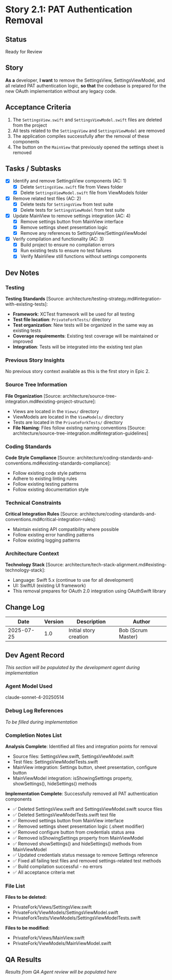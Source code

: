 # Story 2.1: PAT Authentication Removal

## Status
Ready for Review

## Story
**As a** developer,
**I want** to remove the SettingsView, SettingsViewModel, and all related PAT authentication logic,
**so that** the codebase is prepared for the new OAuth implementation without any legacy code.

## Acceptance Criteria
1. The `SettingsView.swift` and `SettingsViewModel.swift` files are deleted from the project
2. All tests related to the `SettingsView` and `SettingsViewModel` are removed
3. The application compiles successfully after the removal of these components
4. The button on the `MainView` that previously opened the settings sheet is removed

## Tasks / Subtasks
- [x] Identify and remove SettingsView components (AC: 1)
  - [x] Delete `SettingsView.swift` file from Views folder
  - [x] Delete `SettingsViewModel.swift` file from ViewModels folder
- [x] Remove related test files (AC: 2)
  - [x] Delete tests for `SettingsView` from test suite
  - [x] Delete tests for `SettingsViewModel` from test suite
- [x] Update MainView to remove settings integration (AC: 4)
  - [x] Remove settings button from MainView interface
  - [x] Remove settings sheet presentation logic
  - [x] Remove any references to SettingsView/SettingsViewModel
- [x] Verify compilation and functionality (AC: 3)
  - [x] Build project to ensure no compilation errors
  - [x] Run existing tests to ensure no test failures
  - [x] Verify MainView still functions without settings components

## Dev Notes

### Testing
**Testing Standards** [Source: architecture/testing-strategy.md#integration-with-existing-tests]:
- **Framework**: XCTest framework will be used for all testing
- **Test file location**: `PrivateForkTests/` directory
- **Test organization**: New tests will be organized in the same way as existing tests
- **Coverage requirements**: Existing test coverage will be maintained or improved
- **Integration**: Tests will be integrated into the existing test plan

### Previous Story Insights
No previous story context available as this is the first story in Epic 2.

### Source Tree Information
**File Organization** [Source: architecture/source-tree-integration.md#existing-project-structure]:
- Views are located in the `Views/` directory
- ViewModels are located in the `ViewModels/` directory
- Tests are located in the `PrivateForkTests/` directory
- **File Naming**: Files follow existing naming conventions [Source: architecture/source-tree-integration.md#integration-guidelines]

### Coding Standards
**Code Style Compliance** [Source: architecture/coding-standards-and-conventions.md#existing-standards-compliance]:
- Follow existing code style patterns
- Adhere to existing linting rules
- Follow existing testing patterns
- Follow existing documentation style

### Technical Constraints
**Critical Integration Rules** [Source: architecture/coding-standards-and-conventions.md#critical-integration-rules]:
- Maintain existing API compatibility where possible
- Follow existing error handling patterns
- Follow existing logging patterns

### Architecture Context
**Technology Stack** [Source: architecture/tech-stack-alignment.md#existing-technology-stack]:
- Language: Swift 5.x (continue to use for all development)
- UI: SwiftUI (existing UI framework)
- This removal prepares for OAuth 2.0 integration using OAuthSwift library

## Change Log
| Date | Version | Description | Author |
|------|---------|-------------|--------|
| 2025-07-25 | 1.0 | Initial story creation | Bob (Scrum Master) |

## Dev Agent Record
*This section will be populated by the development agent during implementation*

### Agent Model Used
claude-sonnet-4-20250514

### Debug Log References
*To be filled during implementation*

### Completion Notes List
**Analysis Complete**: Identified all files and integration points for removal
- Source files: SettingsView.swift, SettingsViewModel.swift
- Test files: SettingsViewModelTests.swift  
- MainView integration: Settings button, sheet presentation, configure button
- MainViewModel integration: isShowingSettings property, showSettings(), hideSettings() methods

**Implementation Complete**: Successfully removed all PAT authentication components
- ✅ Deleted SettingsView.swift and SettingsViewModel.swift source files
- ✅ Deleted SettingsViewModelTests.swift test file  
- ✅ Removed settings button from MainView interface
- ✅ Removed settings sheet presentation logic (.sheet modifier)
- ✅ Removed configure button from credentials status area
- ✅ Removed isShowingSettings property from MainViewModel
- ✅ Removed showSettings() and hideSettings() methods from MainViewModel
- ✅ Updated credentials status message to remove Settings reference
- ✅ Fixed all failing test files and removed settings-related test methods
- ✅ Build compilation successful - no errors
- ✅ All acceptance criteria met

### File List
**Files to be deleted:**
- PrivateFork/Views/SettingsView.swift
- PrivateFork/ViewModels/SettingsViewModel.swift  
- PrivateForkTests/ViewModels/SettingsViewModelTests.swift

**Files to be modified:**
- PrivateFork/Views/MainView.swift
- PrivateFork/ViewModels/MainViewModel.swift

## QA Results
*Results from QA Agent review will be populated here*